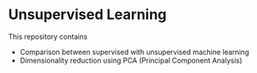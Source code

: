 # Unsupervised Learning

This repository contains

* Comparison between supervised with unsupervised machine learning
* Dimensionality reduction using PCA (Principal Component Analysis)
